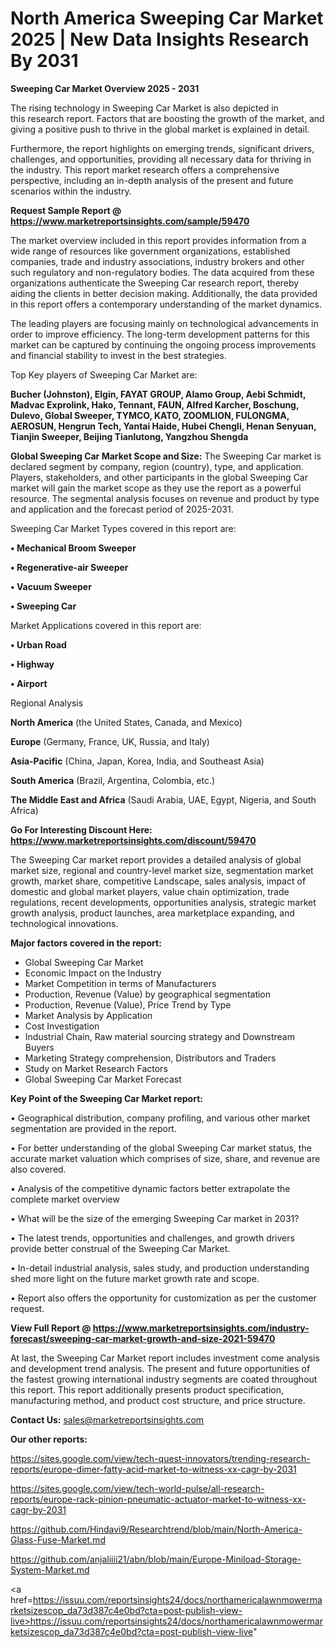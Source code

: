 # North America Sweeping Car Market 2025 | New Data Insights Research By 2031

<Strong> Sweeping Car Market Overview 2025 - 2031</strong>

The rising technology in Sweeping Car Market is also depicted in this research report. Factors that are boosting the growth of the market, and giving a positive push to thrive in the global market is explained in detail.

Furthermore, the report highlights on emerging trends, significant drivers, challenges, and opportunities, providing all necessary data for thriving in the industry. This report market research offers a comprehensive perspective, including an in-depth analysis of the present and future scenarios within the industry.

<strong>Request Sample Report @ <a href=https://www.marketreportsinsights.com/sample/59470>https://www.marketreportsinsights.com/sample/59470</a></strong>

The market overview included in this report provides information from a wide range of resources like government organizations, established companies, trade and industry associations, industry brokers and other such regulatory and non-regulatory bodies. The data acquired from these organizations authenticate the Sweeping Car research report, thereby aiding the clients in better decision making. Additionally, the data provided in this report offers a contemporary understanding of the market dynamics.

The leading players are focusing mainly on technological advancements in order to improve efficiency. The long-term development patterns for this market can be captured by continuing the ongoing process improvements and financial stability to invest in the best strategies.

Top Key players of Sweeping Car Market are:

<strong>Bucher (Johnston), Elgin, FAYAT GROUP, Alamo Group, Aebi Schmidt, Madvac Exprolink, Hako, Tennant, FAUN, Alfred Karcher, Boschung, Dulevo, Global Sweeper, TYMCO, KATO, ZOOMLION, FULONGMA, AEROSUN, Hengrun Tech, Yantai Haide, Hubei Chengli, Henan Senyuan, Tianjin Sweeper, Beijing Tianlutong, Yangzhou Shengda</strong>

<strong><b>Global Sweeping Car Market Scope and Size:</b></strong>
The Sweeping Car market is declared segment by company, region (country), type, and application. Players, stakeholders, and other participants in the global Sweeping Car market will gain the market scope as they use the report as a powerful resource. The segmental analysis focuses on revenue and product by type and application and the forecast period of 2025-2031.

Sweeping Car Market Types covered in this report are:

<strong>• Mechanical Broom Sweeper

• Regenerative-air Sweeper

• Vacuum Sweeper

• Sweeping Car</strong>

Market Applications covered in this report are:

<strong>• Urban Road

• Highway

• Airport</strong> 

Regional Analysis

<strong>North America</strong> (the United States, Canada, and Mexico)

<strong>Europe</strong> (Germany, France, UK, Russia, and Italy)

<strong>Asia-Pacific</strong> (China, Japan, Korea, India, and Southeast Asia)

<strong>South America</strong> (Brazil, Argentina, Colombia, etc.)

<strong>The Middle East and Africa</strong> (Saudi Arabia, UAE, Egypt, Nigeria, and South Africa)

<strong>Go For Interesting Discount Here: <a href=https://www.marketreportsinsights.com/discount/59470>https://www.marketreportsinsights.com/discount/59470</a></strong>

The Sweeping Car market report provides a detailed analysis of global market size, regional and country-level market size, segmentation market growth, market share, competitive Landscape, sales analysis, impact of domestic and global market players, value chain optimization, trade regulations, recent developments, opportunities analysis, strategic market growth analysis, product launches, area marketplace expanding, and technological innovations.

<strong><b>Major factors covered in the report:</b></strong>
<ul>
  <li>Global Sweeping Car Market </li>
  <li>Economic Impact on the Industry</li>
  <li>Market Competition in terms of Manufacturers</li>
  <li>Production, Revenue (Value) by geographical segmentation</li>
  <li>Production, Revenue (Value), Price Trend by Type</li>
  <li>Market Analysis by Application</li>
  <li>Cost Investigation</li>
  <li>Industrial Chain, Raw material sourcing strategy and Downstream Buyers</li>
  <li>Marketing Strategy comprehension, Distributors and Traders</li>
  <li>Study on Market Research Factors</li>
  <li>Global Sweeping Car Market Forecast</li>
</ul>

<strong><b>Key Point of the Sweeping Car Market report:</b></strong>

• Geographical distribution, company profiling, and various other market segmentation are provided in the report.

• For better understanding of the global Sweeping Car market status, the accurate market valuation which comprises of size, share, and revenue are also covered.

• Analysis of the competitive dynamic factors better extrapolate the complete market overview

• What will be the size of the emerging Sweeping Car market in 2031?

• The latest trends, opportunities and challenges, and growth drivers provide better construal of the Sweeping Car Market.

• In-detail industrial analysis, sales study, and production understanding shed more light on the future market growth rate and scope.

• Report also offers the opportunity for customization as per the customer request.

<strong><b>View Full Report @ <a href=https://www.marketreportsinsights.com/industry-forecast/sweeping-car-market-growth-and-size-2021-59470>https://www.marketreportsinsights.com/industry-forecast/sweeping-car-market-growth-and-size-2021-59470</a></b></strong>


At last, the Sweeping Car Market report includes investment come analysis and development trend analysis. The present and future opportunities of the fastest growing international industry segments are coated throughout this report. This report additionally presents product specification, manufacturing method, and product cost structure, and price structure.

<strong>Contact Us:</strong>
sales@marketreportsinsights.com

<strong>Our other reports:</strong>

<a href=https://sites.google.com/view/tech-quest-innovators/trending-research-reports/europe-dimer-fatty-acid-market-to-witness-xx-cagr-by-2031>https://sites.google.com/view/tech-quest-innovators/trending-research-reports/europe-dimer-fatty-acid-market-to-witness-xx-cagr-by-2031</a>

<a href=https://sites.google.com/view/tech-world-pulse/all-research-reports/europe-rack-pinion-pneumatic-actuator-market-to-witness-xx-cagr-by-2031>https://sites.google.com/view/tech-world-pulse/all-research-reports/europe-rack-pinion-pneumatic-actuator-market-to-witness-xx-cagr-by-2031</a>

<a href=https://github.com/Hindavi9/Researchtrend/blob/main/North-America-Glass-Fuse-Market.md>https://github.com/Hindavi9/Researchtrend/blob/main/North-America-Glass-Fuse-Market.md</a>

<a href=https://github.com/anjaliiii21/abn/blob/main/Europe-Miniload-Storage-System-Market.md>https://github.com/anjaliiii21/abn/blob/main/Europe-Miniload-Storage-System-Market.md</a>

<a href=https://issuu.com/reportsinsights24/docs/northamericalawnmowermarketsizescop_da73d387c4e0bd?cta=post-publish-view-live>https://issuu.com/reportsinsights24/docs/northamericalawnmowermarketsizescop_da73d387c4e0bd?cta=post-publish-view-live</a>"

